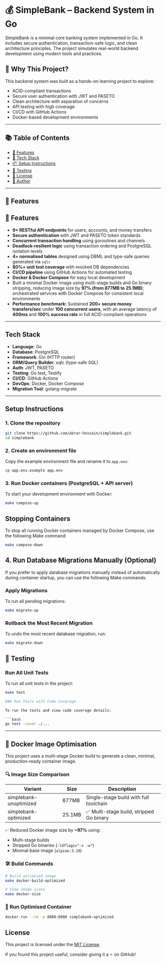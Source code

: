 # 💰 SimpleBank – Backend System in Go

SimpleBank is a minimal core banking system implemented in Go. It includes secure authentication, transaction-safe logic, and clean architecture principles. The project simulates real-world backend development using modern tools and practices.

## 🧠 Why This Project?

This backend system was built as a hands-on learning project to explore:

- ACID-compliant transactions
- Secure user authentication with JWT and PASETO
- Clean architecture with separation of concerns
- API testing with high coverage
- CI/CD with GitHub Actions
- Docker-based development environments

---

## 📚 Table of Contents

- [🚀 Features](#-features)
- [🧰 Tech Stack](#-tech-stack)
- [📦 Setup Instructions](#-setup-instructions)
- [🧪 Testing](#-testing)
- [📝 License](#-license)
- [👤 Author](#-author)

---

## 🚀 Features

## 🚀 Features

- **9+ RESTful API endpoints** for users, accounts, and money transfers  
- **Secure authentication** with JWT and PASETO token standards  
- **Concurrent transaction handling** using goroutines and channels  
- **Deadlock-resilient logic** using transaction ordering and PostgreSQL isolation levels  
- **4+ normalised tables** designed using DBML and type-safe queries generated via `sqlc`  
- **80%+ unit test coverage** with mocked DB dependencies  
- **CI/CD pipeline** using GitHub Actions for automated testing  
- **Docker & Docker Compose** for easy local development  
- Built a minimal Docker image using multi-stage builds and Go binary stripping, reducing image size by **97% (from 877MB to 25.1MB)**; orchestrated services with Docker Compose for consistent local environments  
- **Performance benchmark:** Sustained **200+ secure money transfers/sec** under **100 concurrent users**, with an average latency of **400ms** and **100% success rate** in full ACID-compliant operations  

---

## Tech Stack

- **Language**: Go  
- **Database**: PostgreSQL  
- **Framework**: Gin (HTTP router)  
- **ORM/Query Builder**: sqlc (type-safe SQL)  
- **Auth**: JWT, PASETO  
- **Testing**: Go test, Testify  
- **CI/CD**: GitHub Actions  
- **DevOps**: Docker, Docker Compose  
- **Migration Tool**: golang-migrate  

---

## Setup Instructions

### 1. Clone the repository

```bash
git clone https://github.com/abrar-hossain/simplebank.git  
cd simplebank
```
### 2. Create an environment file

Copy the example environment file and rename it to `app.env`:

```bash
cp app.env.example app.env
```
### 3. Run Docker containers (PostgreSQL + API server)

To start your development environment with Docker:

```bash
make compose-up
```
##  Stopping Containers

To stop all running Docker containers managed by Docker Compose, use the following Make command:

```bash
make compose-down
```
## 4. Run Database Migrations Manually (Optional)

If you prefer to apply database migrations manually instead of automatically during container startup, you can use the following Make commands:

### Apply Migrations

To run all pending migrations:

```bash
make migrate-up
```
### Rollback the Most Recent Migration

To undo the most recent database migration, run:

```bash
make migrate-down
```
## 🧪 Testing

### Run All Unit Tests

To run all unit tests in the project:

```bash
make test

### Run Tests with Code Coverage

To run the tests and view code coverage details:

```bash
go test -cover ./...
```
---

## 🐳 Docker Image Optimisation

This project uses a multi-stage Docker build to generate a clean, minimal, production-ready container image.

### 🔍 Image Size Comparison

| Variant                 | Size    | Description                             |
|------------------------|---------|-----------------------------------------|
| simplebank-unoptimized | 877MB   | Single-stage build with full toolchain  |
| simplebank-optimized   | 25.1MB  | ✅ Multi-stage build, stripped Go binary |

✅ Reduced Docker image size by **~97%** using:
- Multi-stage builds
- Stripped Go binaries (`-ldflags="-s -w"`)
- Minimal base image (`alpine:3.19`)


### 🛠 Build Commands

```bash
# Build optimised image
make docker-build-optimized

# View image sizes
make docker-size
```

### 🧪 Run Optimised Container

```bash
docker run --rm -p 8080:8080 simplebank-optimized
```


## License

This project is licensed under the [MIT License](LICENSE).



If you found this project useful, consider giving it a ⭐ on GitHub!
